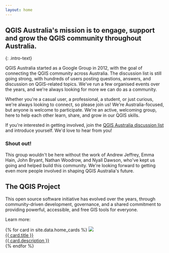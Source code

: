 ```yaml
---
layout: home
---
```


## QGIS Australia's mission is to engage, support and grow the QGIS community throughout Australia.
{: .intro-text}

QGIS Australia started as a Google Group in 2012, with the goal of connecting the QGIS community across Australia. The discussion list is still going strong, with hundreds of users posting questions, answers, and discussion on QGIS-related topics. We've run a few organised events over the years, and we're always looking for more we can do as a community.

Whether you're a casual user, a professional, a student, or just curious, we're always looking to connect, so please join us! We're Australia-focused, but anyone is welcome to participate. We're an active, welcoming group, here to help each other learn, share, and grow in our QGIS skills.

If you're interested in getting involved, join the <a href="https://groups.google.com/g/australian-qgis-user-group" target="_blank">QGIS Australia discussion list</a> and introduce yourself. We'd love to hear from you!

<div class="feature">
<h3>Shout out!</h3>
<p>This group wouldn't be here without the work of Andrew Jeffrey, Emma Hain, John Bryant, Nathan Woodrow, and Nyall Dawson, who've kept us going and helped build this community. We're looking forward to getting even more people involved in shaping QGIS Australia's future. </p></div>

<!-- If you're thinking about starting a QGIS group in your own country, we'd love to help you get started! -->

<div>
<h2>The QGIS Project</h2>
<p>This open source software initiative has evolved over the years, through community-driven development, governance, and a shared commitment to providing powerful, accessible, and free GIS tools for everyone.</p>
<p>Learn more:</p>
    <div class="resource-grid">
        <div class="grid grid-cols-3">
    {% for card in site.data.home_cards %}
            <a class="resource-card" target="_blank" href="{{ card.link }}">
              <img src="/assets/img/home/{{ card.thumbnail }}" />
              <div class="resource-card-text">
                <div class="resource-title">{{ card.title }}</div>
                <div class="resource-desc">{{ card.description }}</div>
              </div>
            </a>
    {% endfor %}
        </div>
    </div>
  </div>
